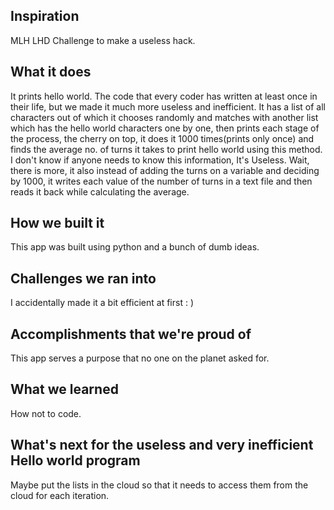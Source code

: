 ## Inspiration
MLH LHD Challenge to make a useless hack.
## What it does
It prints hello world. The code that every coder has written at least once in their life, but we made it much more useless and inefficient. It has a list of all characters out of which it chooses randomly and matches with another list which has the hello world characters one by one, then prints each stage of the process, the cherry on top, it does it 1000 times(prints only once) and finds the average no. of turns it takes to print hello world using this method. I don't know if anyone needs to know this information, It's Useless. Wait, there is more, it also instead of adding the turns on a variable and deciding by 1000, it writes each value of the number of turns in a text file and then reads it back while calculating the average.
## How we built it
This app was built using python and a bunch of dumb ideas.
## Challenges we ran into
I accidentally made it a bit efficient at first : )
## Accomplishments that we're proud of
This app serves a purpose that no one on the planet asked for.
## What we learned
How not to code.
## What's next for the useless and very inefficient Hello world program
Maybe put the lists in the cloud so that it needs to access them from the cloud for each iteration.
